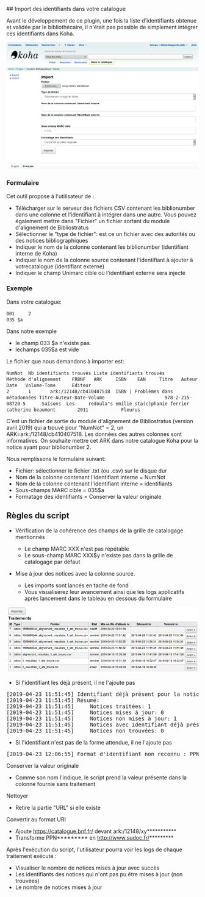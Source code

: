 ## Import des identifiants dans votre catalogue

Avant le développement de ce plugin, une fois la liste d'identifiants obtenue et validée par le
bibliothécaire, il n'était pas possible de simplement intégrer ces identifiants dans
Koha.

![Plugin - outil d'import](images/koha-plugin-tb-import.png)

### Formulaire

Cet outil propose à l'utilisateur de :
* Télécharger sur le serveur des fichiers CSV contenant les
biblionumber dans une colonne et l'identifiant à intégrer dans une autre. Vous pouvez également mettre dans "Fichier" un fichier sortant du module d'alignement de Bibliostratus
* Sélectionner le "type de fichier": est ce un fichier avec des autorités ou des notices bibliographiques
* Indiquer le nom de la colonne contenant les biblionumber (identifiant interne de Koha)
* Indiquer le nom de la colonne source contenant l'identifiant à ajouter à votrecatalogue (identifiant externe)
* Indiquer le champ Unimarc cible où l'identifiant externe sera injecté

### Exemple

Dans votre catalogue:
```
001     2
035 $a
```
Dans notre exemple
* le champ 033   $a n'existe pas.
* lechamps 035$a est vide

Le fichier que nous demandons à importer est:

```
NumNot  Nb identifiants trouvés Liste identifiants trouvés      Méthode d'alignement    FRBNF   ARK     ISBN    EAN     Titre   Auteur  Date   Volume-Tome      Editeur
2       1       ark:/12148/cb410407518  ISBN | Problèmes dans métadonnées Titre-Auteur-Date-Volume                      978-2-215-08720-5      Saisons  Les     redoula"s emilie sta(c)phanie ferrier catherine beaumont        2011            Fleurus
```

C'est un fichier de sortie du module d'alignement de Bibliostratus (version avril 2019) qui a trouvé pour "NumNot" = 2, un ARK=ark:/12148/cb410407518. Les données des autres colonnes sont informatives. On souhaite mettre cet ARK dans notre catalogue Koha pour la notice ayant pour biblionumber 2.

Nous remplissons le formulaire suivant:
* Fichier: sélectionner le fichier .txt (ou .csv) sur le disque dur
* Nom de la colonne contenant l'identifiant interne = NumNot
* Nom de la colonne contenant l'identifiant interne = identifiants
* Sous-champs MARC cible = 035$a
* Formatage des identifiants = Conserver la valeur originale

## Règles du script

* Vérification de la cohérence des champs de la grille de catalogage
mentionnés
  * Le champ MARC XXX n'est pas répétable
  * Le sous-champ MARC XXX$y n'existe pas dans la grille de catalogage par défaut

* Mise à jour des notices avec la colonne source.
  * Les imports sont lancés en tache de fond
  * Vous visualiserez leur avancement ainsi que les logs applicatifs après lancement dans le tableau en dessous du formulaire

![Plugin - outil d'import - liste des traitements](images/koha-plugin-tb-import-traitements.png)

* Si l'identifiant les déjà présent, il ne l'ajoute pas
<pre>
[2019-04-23 11:51:45] Identifiant déjà présent pour la notice 2 (ligne 2)
[2019-04-23 11:51:45] Résumé:
[2019-04-23 11:51:45]     Notices traitées: 1
[2019-04-23 11:51:45]     Notices mises à jour: 0
[2019-04-23 11:51:45]     Notices non mises à jour: 1
[2019-04-23 11:51:45]     Notices avec identifiant déjà présent: 1
[2019-04-23 11:51:45]     Notices non trouvées: 0
</pre>

* Si l'identifiant n'est pas de la forme attendue, il ne l'ajoute pas
<pre>
[2019-04-23 12:06:55] Format d'identifiant non reconnu : PPN12345678
</pre>

Conserver la valeur originale
* Comme son nom l'indique, le script prend la valeur présente dans la colonne fournie sans traitement

Nettoyer
* Retire la partie "URL" si elle existe

Convertir au format URI
* Ajoute  https://catalogue.bnf.fr/ devant ark:/12148/xy***********
* Transforme  PPN*********  en http://www.sudoc.fr/*********

Après l'exécution du script, l'utilisateur pourra voir les logs de chaque traitement exécuté :
* Visualiser le nombre de notices mises à jour avec succès
* Les identifiants des notices qui n'ont pas pu être mises à jour (non
trouvées)
* Le nombre de notices mises à jour
